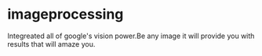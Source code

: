 # imageprocessing
Integreated all of google's vision power.Be any image it will provide you with results that will amaze you.
